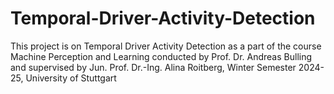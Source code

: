 # Temporal-Driver-Activity-Detection
This project is on Temporal Driver Activity Detection as a part of the course Machine Perception and Learning conducted by Prof. Dr. Andreas Bulling and supervised by Jun. Prof. Dr.-Ing. Alina Roitberg, Winter Semester 2024-25, University of Stuttgart
